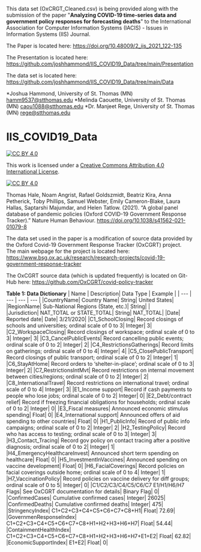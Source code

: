 This data set (OxCRGT_Cleaned.csv) is being provided along with the submission of the paper "**Analyzing COVID-19 time-series data and government policy responses for forecasting deaths**" to the International Association for Computer Information Systems (IACIS) - Issues in Information Systems (IIS) Journal.

The Paper is located here: https://doi.org/10.48009/2_iis_2021_122-135

The Presentation is located here:  https://github.com/joshhammond/IIS_COVID19_Data/tree/main/Presentation

The data set is located here:  https://github.com/joshhammond/IIS_COVID19_Data/tree/main/Data

*Joshua Hammond, University of St. Thomas (MN)    hamm9537@stthomas.edu
*Melinda Caouette, University of St. Thomas (MN)  caou1088@stthomas.edu
*Dr. Manjeet Rege, University of St. Thomas (MN)  rege@stthomas.edu


# IIS_COVID19_Data

[![CC BY 4.0][cc-by-shield]][cc-by]

This work is licensed under a
[Creative Commons Attribution 4.0 International License][cc-by].

[![CC BY 4.0][cc-by-image]][cc-by]

[cc-by]: http://creativecommons.org/licenses/by/4.0/
[cc-by-image]: https://i.creativecommons.org/l/by/4.0/88x31.png
[cc-by-shield]: https://img.shields.io/badge/License-CC%20BY%204.0-lightgrey.svg


Thomas Hale, Noam Angrist, Rafael Goldszmidt, Beatriz Kira, Anna Petherick, Toby Phillips, Samuel Webster, Emily Cameron-Blake, Laura Hallas, Saptarshi Majumdar, and Helen Tatlow. (2021). “A global panel database of pandemic policies (Oxford COVID-19 Government Response Tracker).” Nature Human Behaviour. https://doi.org/10.1038/s41562-021-01079-8

The data set used in the paper is a modification of source data provided by the Oxford Covid-19 Government Response Tracker (OxCGRT) project.  
The main webpage for the project is located here:
https://www.bsg.ox.ac.uk/research/research-projects/covid-19-government-response-tracker

The OxCGRT source data (which is updated frequently) is located on Git-Hub here:
https://github.com/OxCGRT/covid-policy-tracker


**Table 1: Data Dictionary**
| Name | Description|	Data Type |	Example |
| --- | --- | --- | --- |
|CountryName|	Country Name|	String|	United States|
|RegionName|	Sub-National Regions (State, etc.)|	String| |	
|Jurisdiction|	NAT_TOTAL or STATE_TOTAL|	String|	NAT_TOTAL|
|Date|	Reported date|	Date|	3/21/2020|
|C1_SchoolClosing|	Record closings of schools and universities; ordinal scale of 0 to 3|	Integer|	3|
|C2_WorkspaceClosing|	Record closings of workspace; ordinal scale of 0 to 3|	Integer|	3|
|C3_CancelPublicEvents|	Record cancelling public events; ordinal scale of 0 to 2|	Integer|	2|
|C4_RestrictionsGatherings|	Record limits on gatherings; ordinal scale of 0 to 4|	Integer|	4|
|C5_ClosePublicTransport|	Record closings of public transport; ordinal scale of 0 to 2|	Integer|	1|
|C6_StayAtHome|	Record orders to ‘shelter-in-place’; ordinal scale of 0 to 3|	Integer|	2|
|C7_RestrictionsIntMvt|	Record restrictions on internal movement between cities/regions; ordinal scale of 0 to 2|	Integer|	2|
|C8_InternationalTravel|	Record restrictions on international travel; ordinal scale of 0 to 4|	Integer|	3|
|E1_Income support|	Record if cash payments to people who lose jobs; ordinal scale of 0 to 2|	Integer|	0|
|E2_Debt/contract relief|	Record if freezing financial obligations for households; ordinal scale of 0 to 2|	Integer|	0|
|E3_Fiscal measures|	Announced economic stimulus spending|	Float|	0|
|E4_International support|	Announced offers of aid spending to other countries|	Float|	0|
|H1_PublicInfo|	Record of public info campaigns; ordinal scale of 0 to 2|	Integer|	2|
|H2_TestingPolicy|	Record who has access to testing; ordinal scale of 0 to 3|	Integer|	3|
|H3_Contact_Tracing|	Record gov policy on contact tracing after a positive diagnosis; ordinal scale of 0 to 2|	Integer|	1|
|H4_EmergencyHealthcareInvest|	Announced short term spending on healthcare|	Float|	0|
|H5_InvestmentInVaccines|	Announced spending on vaccine development|	Float|	0|
|H6_FacialCoverings|	Record policies on facial coverings outside home; ordinal scale of 0 to 4|	Integer|	1|
|H7_VaccinationPolicy|	Record policies on vaccine delivery for diff groups; ordinal scale of 0 to 5|	Integer|	0|
|C1/C2/C3/C4/C5/C6/C7 E1/H1/H6/H7 Flags|	See OxCGRT documentation for details|	Binary Flag|	0|
|ConfirmedCases|	Cumulative confirmed cases|	Integer|	26025|
|ConfirmedDeaths|	Cumulative confirmed deaths|	Integer|	475|
|StringencyIndex|	C1+C2+C3+C4+C5+C6+C7+C8+H1|	Float|	72.69|
|GovernmenResponseIndex|	C1+C2+C3+C4+C5+C6+C7+C8+H1+H2+H3+H6+H7|	Float|	54.44|
|ContainmentHealthIndex|	C1+C2+C3+C4+C5+C6+C7+C8+H1+H2+H3+H6+H7+E1+E2|	Float|	62.82|
|EconomicSupportIndex|	E1+E2|	Float|	0|
